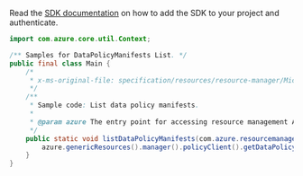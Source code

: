 Read the [SDK documentation](https://github.com/Azure/azure-sdk-for-java/blob/azure-resourcemanager_2.13.0/sdk/resourcemanager/azure-resourcemanager/README.md) on how to add the SDK to your project and authenticate.

```java
import com.azure.core.util.Context;

/** Samples for DataPolicyManifests List. */
public final class Main {
    /*
     * x-ms-original-file: specification/resources/resource-manager/Microsoft.Authorization/stable/2020-09-01/examples/listDataPolicyManifests.json
     */
    /**
     * Sample code: List data policy manifests.
     *
     * @param azure The entry point for accessing resource management APIs in Azure.
     */
    public static void listDataPolicyManifests(com.azure.resourcemanager.AzureResourceManager azure) {
        azure.genericResources().manager().policyClient().getDataPolicyManifests().list(null, Context.NONE);
    }
}
```
